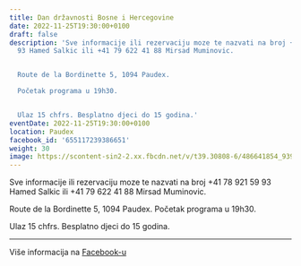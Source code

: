 ```yaml
---
title: Dan državnosti Bosne i Hercegovine
date: 2022-11-25T19:30:00+0100
draft: false
description: 'Sve informacije ili rezervaciju moze te nazvati na broj +41 78 921 59
  93 Hamed Salkic ili +41 79 622 41 88 Mirsad Muminovic.


  Route de la Bordinette 5, 1094 Paudex.

  Početak programa u 19h30.


  Ulaz 15 chfrs. Besplatno djeci do 15 godina.'
eventDate: 2022-11-25T19:30:00+0100
location: Paudex
facebook_id: '655117239386651'
weight: 30
image: https://scontent-sin2-2.xx.fbcdn.net/v/t39.30808-6/486641854_9399207156841686_1516080123773765506_n.jpg?_nc_cat=103&ccb=1-7&_nc_sid=9e60e4&_nc_ohc=K--r-0CWPQoQ7kNvwEZwTTV&_nc_oc=AdmkPzW5_Kbz_O3bZNd1mUZIDhxtKNIYe6du9lEVpy9YlYqXlrMWKFAPF3iHmRrD-gg&_nc_zt=23&_nc_ht=scontent-sin2-2.xx&edm=ABTKTjYEAAAA&_nc_gid=mHjS_GuZNKDI82Ng7PyY2A&oh=00_AfFIgFiDy3GPBlobCfkCLSUCE-lQ22Y34oN45NVgBDPMig&oe=680FFFBD
---
```


Sve informacije ili rezervaciju moze te nazvati na broj +41 78 921 59 93 Hamed Salkic ili +41 79 622 41 88 Mirsad Muminovic.

Route de la Bordinette 5, 1094 Paudex.
Početak programa u 19h30.

Ulaz 15 chfrs. Besplatno djeci do 15 godina.

---

Više informacija na [Facebook-u](https://facebook.com/events/655117239386651)